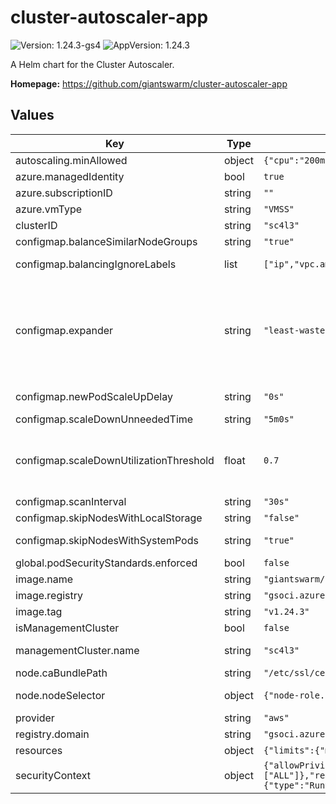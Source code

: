 # cluster-autoscaler-app

![Version: 1.24.3-gs4](https://img.shields.io/badge/Version-1.24.3--gs4-informational?style=flat-square) ![AppVersion: 1.24.3](https://img.shields.io/badge/AppVersion-1.24.3-informational?style=flat-square)

A Helm chart for the Cluster Autoscaler.

**Homepage:** <https://github.com/giantswarm/cluster-autoscaler-app>

## Values

| Key | Type | Default | Description |
|-----|------|---------|-------------|
| autoscaling.minAllowed | object | `{"cpu":"200m","memory":"400Mi"}` | Lower bounds for vertical autoscaling. |
| azure.managedIdentity | bool | `true` | If the VMSS instances' managed identity should be used or not. |
| azure.subscriptionID | string | `""` | ID of the subscription the VMSSs are contained in. |
| azure.vmType | string | `"VMSS"` | Azure VM type. |
| clusterID | string | `"sc4l3"` | Cluster ID. This value is set automatically. Do not overwrite it. |
| configmap.balanceSimilarNodeGroups | string | `"true"` | Detect similar node groups and balance the number of nodes between them. |
| configmap.balancingIgnoreLabels | list | `["ip","vpc.amazonaws.com/eniConfig","giantswarm.io/machine-deployment"]` | Specifies a label to ignore in addition to the basic and cloud-provider set of labels when comparing if two node groups are similar. |
| configmap.expander | string | `"least-waste"` | Type of node group expander to be used in scale up. Available values:  - random: Selects a node group at random. - most-pods: Selects a node group that fits the most pods. - least-waste: Selects a node group that leaves the least fraction of CPU and Memory. - price: Selects a node group that is the most cost-effective and consistent with the preferred node size for the cluster. - priority: Selects a node group based on a user-configured priorities assigned to group names. - grpc: Uses the gRPC client expander to call to an external gRPC server to select a node group for scale up.  Specifying multiple values separated by commas will call the expanders in succession until there is only one option remaining. Ties still existing after this process are broken randomly. |
| configmap.newPodScaleUpDelay | string | `"0s"` | Pods less than this old will not be considered for scale-up. Can be increased for individual pods through annotation 'cluster-autoscaler.kubernetes.io/pod-scale-up-delay'. |
| configmap.scaleDownUnneededTime | string | `"5m0s"` | How long a node should be unneeded before it is eligible for scale down. |
| configmap.scaleDownUtilizationThreshold | float | `0.7` | The maximum value between the sum of cpu requests and sum of memory requests of all pods running on the node divided by node's corresponding allocatable resource, below which a node can be considered for scale down. Keep https://github.com/giantswarm/docs/blob/main/src/layouts/shortcodes/autoscaler_utilization_threshold.html updated. |
| configmap.scanInterval | string | `"30s"` | How often cluster is reevaluated for scale up or down. |
| configmap.skipNodesWithLocalStorage | string | `"false"` | If true cluster autoscaler will never delete nodes with pods with local storage, e.g. EmptyDir or HostPath. |
| configmap.skipNodesWithSystemPods | string | `"true"` | If true cluster autoscaler will never delete nodes with pods from kube-system (except for DaemonSet or mirror pods). |
| global.podSecurityStandards.enforced | bool | `false` | If Pod Security Standards are being used or not. This value is set automatically. Do not overwrite it. |
| image.name | string | `"giantswarm/cluster-autoscaler"` | Image name. |
| image.registry | string | `"gsoci.azurecr.io"` | Registry host to pull images from. This value is set automatically. Do not overwrite it. |
| image.tag | string | `"v1.24.3"` | Image tag. |
| isManagementCluster | bool | `false` | If the chart is installed on a management cluster or not. This value is set automatically. Do not overwrite it. |
| managementCluster.name | string | `"sc4l3"` | Name of the management cluster this chart is installed on. This value is set automatically. Do not overwrite it. |
| node.caBundlePath | string | `"/etc/ssl/certs/ca-certificates.crt"` | Host path of the CA bundle. |
| node.nodeSelector | object | `{"node-role.kubernetes.io/control-plane":""}` | Node selector for the autoscaler pod. `control-plane` gets translated to `master` and vice versa depending on Kubernetes version. |
| provider | string | `"aws"` | Provider the cluster is running on. This value is set automatically. Do not overwrite it. |
| registry.domain | string | `"gsoci.azurecr.io"` | Registry host to pull images from. This value is set automatically. Do not overwrite it. |
| resources | object | `{"limits":{"memory":"400Mi"},"requests":{"cpu":"200m","memory":"400Mi"}}` | Container resource requests and limits. |
| securityContext | object | `{"allowPrivilegeEscalation":false,"capabilities":{"drop":["ALL"]},"readOnlyRootFilesystem":true,"runAsGroup":1000,"runAsNonRoot":true,"runAsUser":1000,"seccompProfile":{"type":"RuntimeDefault"}}` | Container security context. |
